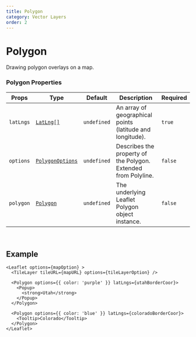 ```yaml
---
title: Polygon
category: Vector Layers
order: 2
---
```


<script>
  import PolygonUsage from '/src/common/sample/polygon/PolygonUsage.svelte';
</script>

# Polygon

Drawing polygon overlays on a map.

### Polygon Properties

<div class='doc-table-container'>

| Props | Type | Default | Description | Required |
| --- | --- | --- | --- | -- |
| `latLngs` | [`LatLng[]`](https://leafletjs.com/reference.html#latlng) | `undefined` | An array of geographical points (latitude and longitude). | `true` | 
| `options` | [`PolygonOptions`](https://leafletjs.com/reference.html#polyline-option) | `undefined` | Describes the property of the Polygon. Extended from Polyline. | `false` |
| `polygon` | [`Polygon`](https://leafletjs.com/reference.html#polygon) | `undefined` | The underlying Leaflet Polygon object instance. | `false` |

</div>
<br>

## Example

<div class='example'>
  <PolygonUsage />

  ```svelte
  <Leaflet options={mapOption} >
    <TileLayer tileURL={mapURL} options={tileLayerOption} />

    <Polygon options={{ color: 'purple' }} latLngs={utahBorderCoor}>
      <Popup>
        <strong>Utah</strong>
      </Popup>
    </Polygon>

    <Polygon options={{ color: 'blue' }} latLngs={coloradoBorderCoor}>
      <Tooltip>Colorado</Tooltip>
    </Polygon>
  </Leaflet>
  ```

</div>